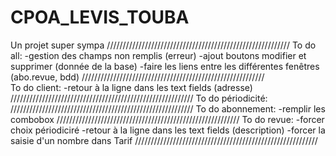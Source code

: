 # CPOA_LEVIS_TOUBA
Un projet super sympa
//////////////////////////////////////////////////////////
To do all:
  -gestion des champs non remplis (erreur)
  -ajout boutons modifier et supprimer (donnée de la base)
  -faire les liens entre les différentes fenêtres (abo.revue, bdd)
//////////////////////////////////////////////////////////  
To do client:
 -retour à la ligne dans les text fields (adresse)
//////////////////////////////////////////////////////////
To do périodicité:
//////////////////////////////////////////////////////////
To do abonnement:
  -remplir les combobox
//////////////////////////////////////////////////////////
To do revue:
  -forcer choix périodiciré
  -retour à la ligne dans les text fields (description)
  -forcer la saisie d'un nombre dans Tarif
//////////////////////////////////////////////////////////
